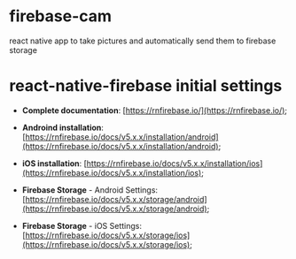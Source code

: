 # firebase-cam
react native app to take pictures and automatically send them to firebase storage


# react-native-firebase initial settings

- **Complete documentation**: [https://rnfirebase.io/](https://rnfirebase.io/);

- **Androind installation**: [https://rnfirebase.io/docs/v5.x.x/installation/android](https://rnfirebase.io/docs/v5.x.x/installation/android);
- **iOS installation**: [https://rnfirebase.io/docs/v5.x.x/installation/ios](https://rnfirebase.io/docs/v5.x.x/installation/ios);
- **Firebase Storage** - Android Settings: [https://rnfirebase.io/docs/v5.x.x/storage/android](https://rnfirebase.io/docs/v5.x.x/storage/android);
- **Firebase Storage** - iOS Settings: [https://rnfirebase.io/docs/v5.x.x/storage/ios](https://rnfirebase.io/docs/v5.x.x/storage/ios);

